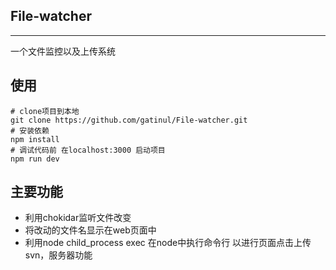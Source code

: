 ## File-watcher

---

一个文件监控以及上传系统
## 使用

```
# clone项目到本地
git clone https://github.com/gatinul/File-watcher.git
# 安装依赖
npm install 
# 调试代码前 在localhost:3000 启动项目
npm run dev
```
## 主要功能
- 利用chokidar监听文件改变
- 将改动的文件名显示在web页面中
- 利用node child_process exec 在node中执行命令行 以进行页面点击上传svn，服务器功能
